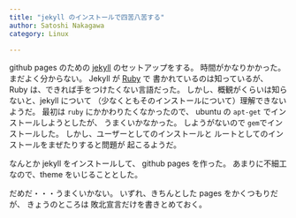 ```yaml
---
title: "jekyll のインストールで四苦八苦する"
author: Satoshi Nakagawa
category: Linux

---
```

 
 github pages のための
[jekyll](jekyllrb.com) のセットアップをする。
時間がかなりかかった。
まだよく分からない。
Jekyll が
[Ruby](https://www.ruby-lang.org/ja/) で
書かれているのは知っているが、
Ruby は、できれば手をつけたくない言語だった。
しかし、概観がくらいは知らないと、jekyll について
（少なくともそのインストールについて）理解できないようだ。
最初は `ruby` にかかわりたくなかったので、
ubuntu の `apt-get` でインストールしようとしたが、
うまくいかなかった。
しようがないので `gem`でインストールした。
しかし、ユーザーとしてのインストールと
ルートとしてのインストールをまぜたりすると問題が
起こるようだ。

 なんとか jekyll をインストールして、
github pages を作った。
あまりに不細工なので、theme をいじることとした。

<!--more-->

 だめだ・・・うまくいかない。
いずれ、きちんとした pages をかくつもりだが、
きょうのところは
敗北宣言だけを書きとめておく。

